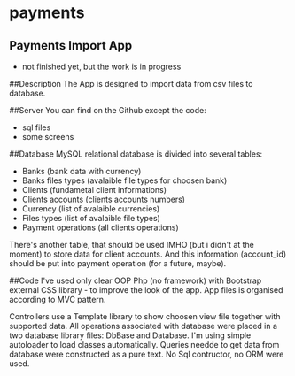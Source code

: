 # payments

## Payments Import App 

- not finished yet, but the work is in progress

##Description
The App is designed to import data from csv files to database.

##Server
You can find on the Github except the code:
 - sql files
 - some screens
 
##Database 
MySQL relational database is divided into several tables:
 - Banks (bank data with currency)
 - Banks files types (avalaible file types for choosen bank)
 - Clients (fundametal client informations)
 - Clients accounts (clients accounts numbers)
 - Currency (list of avalaible currencies)
 - Files types (list of avalaible file types)
 - Payment operations (all clients operations)

There's another table, that should be used IMHO (but i didn't at the moment) to store data for client accounts.
And this information (account_id) should be put into payment operation (for a future, maybe).

##Code
I've used only clear OOP Php (no framework) with Bootstrap external CSS library - to improve the look of the app.
App files is organised according to MVC pattern.

Controllers use a Template library to show choosen view file together with supported data.
All operations associated with database were placed in a two database library files: DbBase and Database.
I'm using simple autoloader to load classes automatically.
Queries needde to get data from database were constructed as a pure text. No Sql contructor, no ORM were used.
